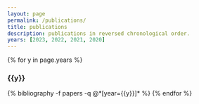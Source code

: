 ```yaml
---
layout: page
permalink: /publications/
title: publications
description: publications in reversed chronological order.
years: [2023, 2022, 2021, 2020]
---
```

<!-- _pages/publications.md -->
<!-- <div class="publications"> -->

{% for y in page.years %}
  <h3 class="year">{{y}}</h3>
  {% bibliography -f papers -q @*[year={{y}}]* %}
{% endfor %}

</div>
